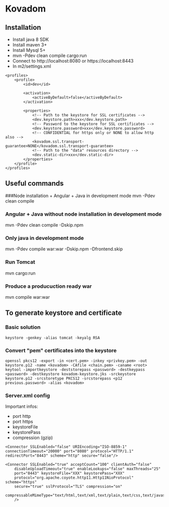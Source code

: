 # Kovadom

## Installation

* Install java 8 SDK
* Install maven 3+
* Install Mysql 5+
* mvn -Pdev clean compile cargo:run
* Connect to http://localhost:8080  or https://localhost:8443
* In m2/settings.xml

```
<profiles>
    <profile>
        <id>dev</id>

        <activation>
            <activeByDefault>false</activeByDefault>
		</activation>
		
		<properties>
		    <!-- Path to the keystore for SSL certificates -->
		    <dev.keystore.path>xxx</dev.keystore.path>
		    <!-- Password to the keystore for SSL certificates -->
			<dev.keystore.password>xxx</dev.keystore.password>
			<!-- CONFIDENTIAL for https only or NONE to allow http also -->
			<kovadom.ssl.transport-guarantee>NONE</kovadom.ssl.transport-guarantee>
			<!-- Path to the "data" resources directory -->
			<dev.static-dir>xxx</dev.static-dir>
		</properties>
	</profile>
</profiles>
```

## Useful commands

###Node installation + Angular + Java in development mode
mvn -Pdev clean compile
### Angular + Java without node installation in development mode
mvn -Pdev clean compile -Dskip.npm 
### Only java in development mode
mvn -Pdev compile war:war -Dskip.npm -Dfrontend.skip
### Run Tomcat
mvn cargo:run
### Produce a producuction ready war
mvn compile war:war

## To generate keystore and certificate

### Basic solution
```
keystore -genkey -alias tomcat -keyalg RSA
```

### Convert "pem" certificates into the keystore
```
openssl pkcs12 -export -in <cert.pem> -inkey <privkey.pem> -out keystore.p12 -name <kovadom> -CAfile <chain.pem> -caname <root>
keytool -importkeystore -deststorepass <password> -destkeypass <password> -destkeystore kovadom-keystore.jks -srckeystore keystore.p12 -srcstoretype PKCS12 -srcstorepass <p12 previous.password> -alias <kovadom>
```

### Server.xml config
Important infos:
- port http
- port https
- keystoreFile
- keystorePass 
- compression (gzip)

```
<Connector SSLEnabled="false" URIEncoding="ISO-8859-1" connectionTimeout="20000" port="8080" protocol="HTTP/1.1" redirectPort="8443" scheme="http" secure="false"/>

<Connector SSLEnabled="true" acceptCount="100" clientAuth="false"
    disableUploadTimeout="true" enableLookups="false" maxThreads="25"
    port="8443" keystoreFile="XXX" keystorePass="XXX"
    protocol="org.apache.coyote.http11.Http11NioProtocol" scheme="https"
    secure="true" sslProtocol="TLS" compression="on"
    compressableMimeType="text/html,text/xml,text/plain,text/css,text/javascript,application/javascript,application/json"
    />
```



